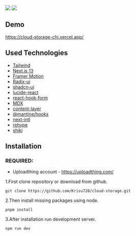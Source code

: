 <img src="https://uploadthing.com/f/a1e66881-8b62-4721-949d-72e1699fbba9-1b4.png"/>
<img src="https://uploadthing.com/f/2f8104c6-b536-4178-847c-03d018e7f994-19a.png"/>

## Demo

https://cloud-storage-chi.vercel.app/


## Used Technologies

- [Tailwind](https://tailwindcss.com/)
- [Next.js 13](https://nextjs.org/)
- [Framer Motion](https://www.framer.com/motion/)
- [Radix-ui](https://www.radix-ui.com/)
- [shadcn-ui](https://ui.shadcn.com/)
- [lucide-react](https://lucide.dev/guide/packages/lucide-react)
- [react-hook-form](https://react-hook-form.com/)
- [MDX](https://mdxjs.com/)
- [content-layer](https://contentlayer.dev/)
- [@mantine/hooks](https://mantine.dev/)
- [next-intl](https://next-intl-docs.vercel.app/)
- [rehype](https://github.com/rehypejs/rehype)
- [shiki](https://github.com/shikijs/shiki)


## Installation

### REQUIRED:
- Uploadthing account - https://uploadthing.com/

1.First clone repository or download from github.
```
git clone https://github.com/Krisu720/cloud-storage.git
```
2.Then install missing packages using node.
```
pnpm install
```

3.After installation run development server.
```
npm run dev
```